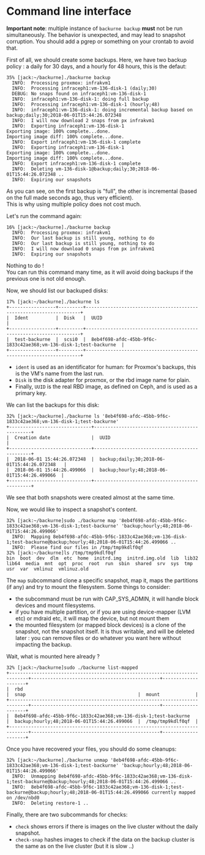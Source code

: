 # Command line interface

**Important note**: multiple instance of `backurne backup` **must** not be run simultaneously. The behavior is unexpected, and may lead to snapshot corruption. You should add a pgrep or something on your crontab to avoid that.


First of all, we should create some backups. Here, we have two backup policy : a daily for 30 days, and a hourly for 48 hours, this is the defaut:
```
35% [jack:~/backurne]./backurne backup
  INFO:  Processing proxmox: infrakvm1
  INFO:  Processing infraceph1:vm-136-disk-1 (daily;30)
  DEBUG: No snaps found on infraceph1:vm-136-disk-1
  INFO:  infraceph1:vm-136-disk-1: doing full backup
  INFO:  Processing infraceph1:vm-136-disk-1 (hourly;48)
  INFO:  infraceph1:vm-136-disk-1: doing incremental backup based on backup;daily;30;2018-06-01T15:44:26.072348
  INFO:  I will now download 2 snaps from px infrakvm1
  INFO:  Exporting infraceph1:vm-136-disk-1
Exporting image: 100% complete...done.
Importing image diff: 100% complete...done.
  INFO:  Export infraceph1:vm-136-disk-1 complete
  INFO:  Exporting infraceph1:vm-136-disk-1
Exporting image: 100% complete...done.
Importing image diff: 100% complete...done.
  INFO:  Export infraceph1:vm-136-disk-1 complete
  INFO:  Deleting vm-136-disk-1@backup;daily;30;2018-06-01T15:44:26.072348 .. 
  INFO:  Expiring our snapshots
```
As you can see, on the first backup is "full", the other is incremental (based on the full made seconds ago, thus very efficient).\
This is why using multiple policy does not cost much.


Let's run the command again:
```
16% [jack:~/backurne]./backurne backup
  INFO:  Processing proxmox: infrakvm1
  INFO:  Our last backup is still young, nothing to do
  INFO:  Our last backup is still young, nothing to do
  INFO:  I will now download 0 snaps from px infrakvm1
  INFO:  Expiring our snapshots
```
Nothing to do !\
You can run this command many time, as it will avoid doing backups if the previous one is not old enough.


Now, we should list our backuped disks:
```
17% [jack:~/backurne]./backurne ls
+-----------------+---------+--------------------------------------------------------------------+
|  Ident          |  Disk   |  UUID                                                              |
+-----------------+---------+--------------------------------------------------------------------+
|  test-backurne  |  scsi0  |  8eb4f698-afdc-45bb-9f6c-1833c42ae368;vm-136-disk-1;test-backurne  |
+-----------------+---------+--------------------------------------------------------------------+
```
 - `ident` is used as an identificator for human: for Proxmox's backups, this is the VM's name from the last run.
 - `Disk` is the disk adapter for proxmox, or the rbd image name for plain.
 - Finally, `UUID` is the real RBD image, as defined on Ceph, and is used as a primary key.


We can list the backups for this disk:
```
32% [jack:~/backurne]./backurne ls '8eb4f698-afdc-45bb-9f6c-1833c42ae368;vm-136-disk-1;test-backurne'
+------------------------------+-----------------------------------------------+
|  Creation date               |  UUID                                         |
+------------------------------+-----------------------------------------------+
|  2018-06-01 15:44:26.072348  |  backup;daily;30;2018-06-01T15:44:26.072348   |
|  2018-06-01 15:44:26.499066  |  backup;hourly;48;2018-06-01T15:44:26.499066  |
+------------------------------+-----------------------------------------------+
```
We see that both snapshots were created almost at the same time.


Now, we would like to inspect a snapshot's content.
```
32% [jack:~/backurne]sudo ./backurne map '8eb4f698-afdc-45bb-9f6c-1833c42ae368;vm-136-disk-1;test-backurne' 'backup;hourly;48;2018-06-01T15:44:26.499066'
  INFO:  Mapping 8eb4f698-afdc-45bb-9f6c-1833c42ae368;vm-136-disk-1;test-backurne@backup;hourly;48;2018-06-01T15:44:26.499066 ..
  INFO:  Please find our files in /tmp/tmp9kdlf0qf
32% [jack:~/backurne]ls /tmp/tmp9kdlf0qf
bin  boot  dev  dlm  etc  home  initrd.img  initrd.img.old  lib  lib32  lib64  media  mnt  opt  proc  root  run  sbin  shared  srv  sys  tmp  usr  var  vmlinuz  vmlinuz.old
```

The `map` subcommand clone a specific snapshot, map it, maps the partitions (if any) and try to mount the filesystem.
Some things to consider:
- the subcommand must be run with CAP_SYS_ADMIN, it will handle block devices and mount filesystems.
- if you have multiple partition, or if you are using device-mapper (LVM etc) or mdraid etc, it will map the device, but not mount them
- the mounted filesystem (or mapped block devices) is a clone of the snapshot, not the snapshot itself. It is thus writable, and will be deleted later : you can remove files or do whatever you want here without impacting the backup.

Wait, what is mounted here already ?
```
32% [jack:~/backurne]sudo ./backurne list-mapped
+-----------------------------------------------------------------------------+-----------------------------------------------+--------------------+
|  rbd                                                                        |  snap                                         |  mount             |
+-----------------------------------------------------------------------------+-----------------------------------------------+--------------------+
|  8eb4f698-afdc-45bb-9f6c-1833c42ae368;vm-136-disk-1;test-backurne           |  backup;hourly;48;2018-06-01T15:44:26.499066  |  /tmp/tmp9kdlf0qf  |
+-----------------------------------------------------------------------------+-----------------------------------------------+--------------------+
```

Once you have recovered your files, you should do some cleanups:
```
32% [jack:~/backurne]./backurne unmap '8eb4f698-afdc-45bb-9f6c-1833c42ae368;vm-136-disk-1;test-backurne' 'backup;hourly;48;2018-06-01T15:44:26.499066'
  INFO:  Unmapping 8eb4f698-afdc-45bb-9f6c-1833c42ae368;vm-136-disk-1;test-backurne@backup;hourly;48;2018-06-01T15:44:26.499066 ..
  INFO:  8eb4f698-afdc-45bb-9f6c-1833c42ae368;vm-136-disk-1;test-backurne@backup;hourly;48;2018-06-01T15:44:26.499066 currently mapped on /dev/nbd0
  INFO:  Deleting restore-1 ..
```

Finally, there are two subcommands for checks:
 - `check` shows errors if there is images on the live cluster without the daily snapshot.
 - `check-snap` hashes images to check if the data on the backup cluster is the same as on the live cluster (but it is slow ..)
